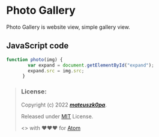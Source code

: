 # Photo Gallery

Photo Gallery is website view, simple gallery view. 

## JavaScript code

```javascript
function photo(img) {
        var expand = document.getElementById("expand");
        expand.src = img.src;
      }
```
 
> ### License:
> Copyright (c) 2022 ***[mateuszk0pa](https://github.com/mateuszk0pa)***.
>
> Released under [MIT](https://choosealicense.com/licenses/mit/) License.
>
> <> with ❤❤❤ for [Atom](https://atom.io)
